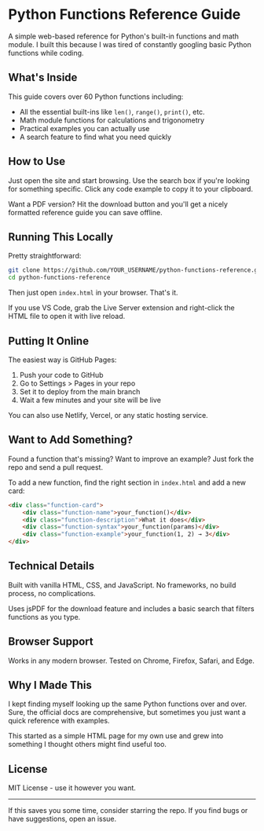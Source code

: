 # Python Functions Reference Guide

A simple web-based reference for Python's built-in functions and math module. I built this because I was tired of constantly googling basic Python functions while coding.

## What's Inside

This guide covers over 60 Python functions including:
- All the essential built-ins like `len()`, `range()`, `print()`, etc.
- Math module functions for calculations and trigonometry
- Practical examples you can actually use
- A search feature to find what you need quickly

## How to Use

Just open the site and start browsing. Use the search box if you're looking for something specific. Click any code example to copy it to your clipboard.

Want a PDF version? Hit the download button and you'll get a nicely formatted reference guide you can save offline.

## Running This Locally

Pretty straightforward:

```bash
git clone https://github.com/YOUR_USERNAME/python-functions-reference.git
cd python-functions-reference
```

Then just open `index.html` in your browser. That's it.

If you use VS Code, grab the Live Server extension and right-click the HTML file to open it with live reload.

## Putting It Online

The easiest way is GitHub Pages:

1. Push your code to GitHub
2. Go to Settings > Pages in your repo
3. Set it to deploy from the main branch
4. Wait a few minutes and your site will be live

You can also use Netlify, Vercel, or any static hosting service.

## Want to Add Something?

Found a function that's missing? Want to improve an example? Just fork the repo and send a pull request.

To add a new function, find the right section in `index.html` and add a new card:

```html
<div class="function-card">
    <div class="function-name">your_function()</div>
    <div class="function-description">What it does</div>
    <div class="function-syntax">your_function(params)</div>
    <div class="function-example">your_function(1, 2) → 3</div>
</div>
```

## Technical Details

Built with vanilla HTML, CSS, and JavaScript. No frameworks, no build process, no complications.

Uses jsPDF for the download feature and includes a basic search that filters functions as you type.

## Browser Support

Works in any modern browser. Tested on Chrome, Firefox, Safari, and Edge.

## Why I Made This

I kept finding myself looking up the same Python functions over and over. Sure, the official docs are comprehensive, but sometimes you just want a quick reference with examples.

This started as a simple HTML page for my own use and grew into something I thought others might find useful too.

## License

MIT License - use it however you want.

---

If this saves you some time, consider starring the repo. If you find bugs or have suggestions, open an issue.